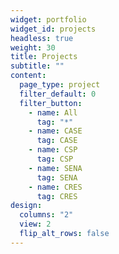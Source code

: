 ```yaml
---
widget: portfolio
widget_id: projects
headless: true
weight: 30
title: Projects
subtitle: ""
content:
  page_type: project
  filter_default: 0
  filter_button:
    - name: All
      tag: "*"
    - name: CASE
      tag: CASE
    - name: CSP
      tag: CSP
    - name: SENA
      tag: SENA
    - name: CRES
      tag: CRES   
design:
  columns: "2"
  view: 2
  flip_alt_rows: false
---
```

